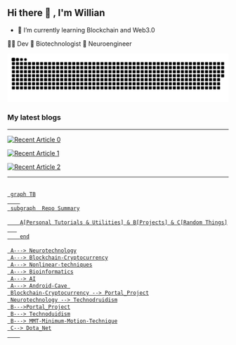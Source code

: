
## Hi there 👋 , I'm Willian


- 🌱 I’m currently learning Blockchain and Web3.0



👨‍💻 Dev
🦠 Biotechnologist 
🧠 Neuroengineer


<picture>
  <source media="(prefers-color-scheme: dark)" srcset="https://raw.githubusercontent.com/will-bc/will-bc/output/github-contribution-grid-snake-dark.svg">
  <source media="(prefers-color-scheme: light)" srcset="https://raw.githubusercontent.com/will-bc/will-bc/output/github-contribution-grid-snake.svg">
  <img alt="github contribution grid snake animation" src="https://raw.githubusercontent.com/will-bc/will-bc/output/github-contribution-grid-snake.svg">
  </picture>
  
  ### My latest blogs
  
  _______________________________
  
  <a target="_blank" href="https://github-readme-medium-recent-article.vercel.app/medium/@willianbarelacosta/0"><img src="https://github-readme-medium-recent-article.vercel.app/medium/@willianbarelacosta/0" alt="Recent Article 0">
  
  <a target="_blank" href="https://github-readme-medium-recent-article.vercel.app/medium/@willianbarelacosta/1"><img src="https://github-readme-medium-recent-article.vercel.app/medium/@willianbarelacosta/1" alt="Recent Article 1">
    
  <a target="_blank" href="https://github-readme-medium-recent-article.vercel.app/medium/@willianbarelacosta/2"><img src="https://github-readme-medium-recent-article.vercel.app/medium/@willianbarelacosta/2" alt="Recent Article 2">

___________________________________


```mermaid

 graph TB
    
 subgraph  Repo Summary

    A[Personal Tutorials & Utilities] & B[Projects] & C[Random Things]
   
    end

 A---> Neurotechnology
 A---> Blockchain-Cryptocurrency
 A---> Nonlinear-techniques
 A---> Bioinformatics
 A---> AI
 A---> Android-Cave 
 Blockchain-Cryptocurrency --> Portal_Project
 Neurotechnology --> Technodruidism
 B--->Portal_Project
 B---> Technoduidism
 B---> MMT-Minimum-Motion-Technique
 C--> Dota_Net
    
 ```
